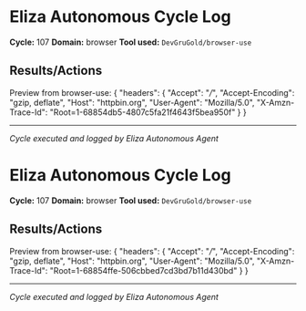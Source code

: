 # Eliza Autonomous Cycle Log

**Cycle:** 107
**Domain:** browser
**Tool used:** `DevGruGold/browser-use`

## Results/Actions
Preview from browser-use:
{
  "headers": {
    "Accept": "*/*", 
    "Accept-Encoding": "gzip, deflate", 
    "Host": "httpbin.org", 
    "User-Agent": "Mozilla/5.0", 
    "X-Amzn-Trace-Id": "Root=1-68854db5-4807c5fa21f4643f5bea950f"
  }
}


---
*Cycle executed and logged by Eliza Autonomous Agent*

# Eliza Autonomous Cycle Log

**Cycle:** 107
**Domain:** browser
**Tool used:** `DevGruGold/browser-use`

## Results/Actions
Preview from browser-use:
{
  "headers": {
    "Accept": "*/*", 
    "Accept-Encoding": "gzip, deflate", 
    "Host": "httpbin.org", 
    "User-Agent": "Mozilla/5.0", 
    "X-Amzn-Trace-Id": "Root=1-68854ffe-506cbbed7cd3bd7b11d430bd"
  }
}


---
*Cycle executed and logged by Eliza Autonomous Agent*